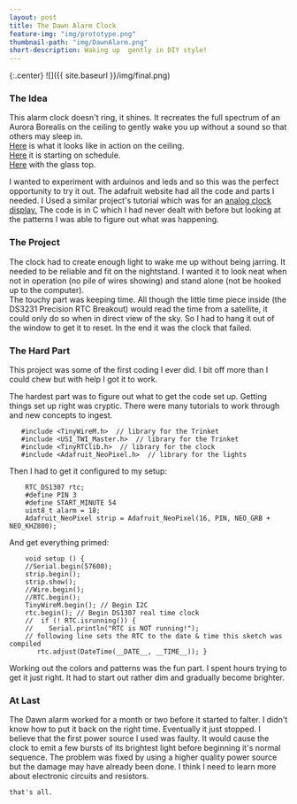 ```yaml
---
layout: post
title: The Dawn Alarm Clock
feature-img: "img/prototype.png"
thumbnail-path: "img/DawnAlarm.png"
short-description: Waking up  gently in DIY style!
---
```

{:.center}
![]({{ site.baseurl }}/img/final.png)

### The Idea

This alarm clock doesn't ring, it shines.
It recreates the full spectrum of an Aurora Borealis on the ceiling to gently wake you up without a sound so that others may sleep in.  
[Here](https://www.youtube.com/watch?v=FWyOwYFFB6o) is what it looks like in action on the ceiling.  
[Here](https://www.youtube.com/watch?v=ENhz3QSgOY0) it is starting on schedule.  
[Here](https://www.youtube.com/watch?v=FWyOwYFFB6o) with the glass top.    

I wanted to experiment with arduinos and leds and so this was the perfect opportunity to try it out. The adafruit website had all the code and parts I needed. I Used a similar project's tutorial which was for an [analog clock display.](https://learn.adafruit.com/trinket-powered-analog-meter-clock/code?view=all) The code is in C which I had never dealt with before but looking at the patterns I was able to figure out what was happening.

### The Project  

The clock had to create enough light to wake me up without being jarring. It needed to be reliable and fit on the nightstand. I wanted it to look neat when not in operation (no pile of wires showing) and stand alone (not be hooked up to the computer).  
The touchy part was keeping time. All though the little time piece inside (the DS3231 Precision RTC Breakout) would read the time from a satellite, it could only do so when in direct view of the sky. So I had to hang it out of the window to get it to reset. In the end it was the clock that failed.

### The Hard Part

 This project was some of the first coding I ever did. I bit off more than I could chew but with help I got it to work.

 The hardest part was to figure out what to get the code set up. Getting things set up right was cryptic. There were many tutorials to work through and new concepts to ingest.    

````
   #include <TinyWireM.h>  // library for the Trinket    
   #include <USI_TWI_Master.h>  // library for the Trinket    
   #include <TinyRTClib.h>  // library for the clock    
   #include <Adafruit_NeoPixel.h>  // library for the lights    

````        

Then I had to get it configured to my setup:  

````
    RTC_DS1307 rtc;  
    #define PIN 3  
    #define START_MINUTE 54  
    uint8_t alarm = 18;  
    Adafruit_NeoPixel strip = Adafruit_NeoPixel(16, PIN, NEO_GRB + NEO_KHZ800);

`````  

And get everything primed:  

````  
    void setup () {
    //Serial.begin(57600);
    strip.begin();
    strip.show();
    //Wire.begin();
    //RTC.begin();
    TinyWireM.begin(); // Begin I2C
    rtc.begin(); // Begin DS1307 real time clock
    //  if (! RTC.isrunning()) {
    //    Serial.println("RTC is NOT running!");
    // following line sets the RTC to the date & time this sketch was compiled
       rtc.adjust(DateTime(__DATE__, __TIME__)); }
````   

Working out the colors and patterns was the fun part. I spent hours trying to get it just right. It had to start out rather dim and gradually become brighter.  

### At Last  

The Dawn alarm worked for a month or two before it started to falter. I didn't know how to put it back on the right time. Eventually it just stopped. I believe that the first power source I used was faulty. It would cause the clock to emit a few bursts of its brightest light before beginning it's normal sequence. The problem was fixed by using a higher quality power source but the damage may have already been done. I think I need to learn more about electronic circuits and resistors.


``that's all.``
